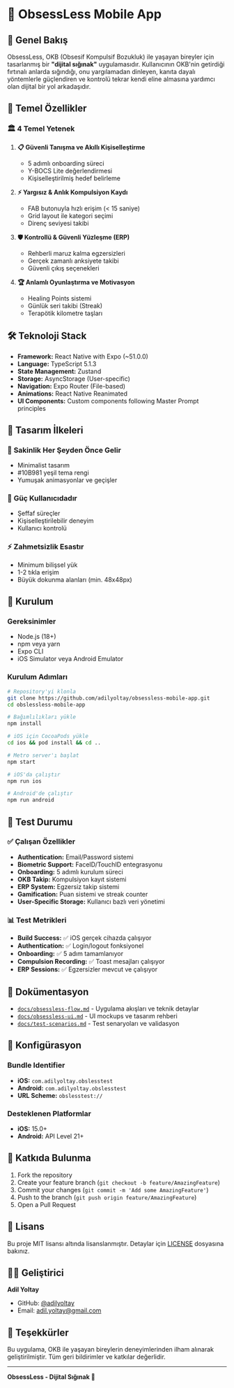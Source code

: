 # 🌟 ObsessLess Mobile App

## 📱 Genel Bakış

ObsessLess, OKB (Obsesif Kompulsif Bozukluk) ile yaşayan bireyler için tasarlanmış bir **"dijital sığınak"** uygulamasıdır. Kullanıcının OKB'nin getirdiği fırtınalı anlarda sığındığı, onu yargılamadan dinleyen, kanıta dayalı yöntemlerle güçlendiren ve kontrolü tekrar kendi eline almasına yardımcı olan dijital bir yol arkadaşıdır.

## 🎯 Temel Özellikler

### 🏛️ **4 Temel Yetenek**

1. **📋 Güvenli Tanışma ve Akıllı Kişiselleştirme**
   - 5 adımlı onboarding süreci
   - Y-BOCS Lite değerlendirmesi
   - Kişiselleştirilmiş hedef belirleme

2. **⚡ Yargısız & Anlık Kompulsiyon Kaydı**
   - FAB butonuyla hızlı erişim (< 15 saniye)
   - Grid layout ile kategori seçimi
   - Direnç seviyesi takibi

3. **🛡️ Kontrollü & Güvenli Yüzleşme (ERP)**
   - Rehberli maruz kalma egzersizleri
   - Gerçek zamanlı anksiyete takibi
   - Güvenli çıkış seçenekleri

4. **🏆 Anlamlı Oyunlaştırma ve Motivasyon**
   - Healing Points sistemi
   - Günlük seri takibi (Streak)
   - Terapötik kilometre taşları

## 🛠️ Teknoloji Stack

- **Framework:** React Native with Expo (~51.0.0)
- **Language:** TypeScript 5.1.3
- **State Management:** Zustand
- **Storage:** AsyncStorage (User-specific)
- **Navigation:** Expo Router (File-based)
- **Animations:** React Native Reanimated
- **UI Components:** Custom components following Master Prompt principles

## 🎨 Tasarım İlkeleri

### 🌿 **Sakinlik Her Şeyden Önce Gelir**
- Minimalist tasarım
- #10B981 yeşil tema rengi
- Yumuşak animasyonlar ve geçişler

### 💪 **Güç Kullanıcıdadır**
- Şeffaf süreçler
- Kişiselleştirilebilir deneyim
- Kullanıcı kontrolü

### ⚡ **Zahmetsizlik Esastır**
- Minimum bilişsel yük
- 1-2 tıkla erişim
- Büyük dokunma alanları (min. 48x48px)

## 🚀 Kurulum

### Gereksinimler
- Node.js (18+)
- npm veya yarn
- Expo CLI
- iOS Simulator veya Android Emulator

### Kurulum Adımları

```bash
# Repository'yi klonla
git clone https://github.com/adilyoltay/obsessless-mobile-app.git
cd obslessless-mobile-app

# Bağımlılıkları yükle
npm install

# iOS için CocoaPods yükle
cd ios && pod install && cd ..

# Metro server'ı başlat
npm start

# iOS'da çalıştır
npm run ios

# Android'de çalıştır
npm run android
```

## 📱 Test Durumu

### ✅ **Çalışan Özellikler**
- **Authentication:** Email/Password sistemi
- **Biometric Support:** FaceID/TouchID entegrasyonu
- **Onboarding:** 5 adımlı kurulum süreci
- **OKB Takip:** Kompulsiyon kayıt sistemi
- **ERP System:** Egzersiz takip sistemi
- **Gamification:** Puan sistemi ve streak counter
- **User-Specific Storage:** Kullanıcı bazlı veri yönetimi

### 📊 **Test Metrikleri**
- **Build Success:** ✅ iOS gerçek cihazda çalışıyor
- **Authentication:** ✅ Login/logout fonksiyonel
- **Onboarding:** ✅ 5 adım tamamlanıyor  
- **Compulsion Recording:** ✅ Toast mesajları çalışıyor
- **ERP Sessions:** ✅ Egzersizler mevcut ve çalışıyor

## 📖 Dokümentasyon

- [`docs/obsessless-flow.md`](docs/obsessless-flow.md) - Uygulama akışları ve teknik detaylar
- [`docs/obsessless-ui.md`](docs/obsessless-ui.md) - UI mockups ve tasarım rehberi
- [`docs/test-scenarios.md`](docs/test-scenarios.md) - Test senaryoları ve validasyon

## 🔧 Konfigürasyon

### Bundle Identifier
- **iOS:** `com.adilyoltay.obslesstest`
- **Android:** `com.adilyoltay.obslesstest`
- **URL Scheme:** `obslesstest://`

### Desteklenen Platformlar
- **iOS:** 15.0+
- **Android:** API Level 21+

## 🤝 Katkıda Bulunma

1. Fork the repository
2. Create your feature branch (`git checkout -b feature/AmazingFeature`)
3. Commit your changes (`git commit -m 'Add some AmazingFeature'`)
4. Push to the branch (`git push origin feature/AmazingFeature`)
5. Open a Pull Request

## 📄 Lisans

Bu proje MIT lisansı altında lisanslanmıştır. Detaylar için [LICENSE](LICENSE) dosyasına bakınız.

## 👨‍💻 Geliştirici

**Adil Yoltay**
- GitHub: [@adilyoltay](https://github.com/adilyoltay)
- Email: adil.yoltay@gmail.com

## 🙏 Teşekkürler

Bu uygulama, OKB ile yaşayan bireylerin deneyimlerinden ilham alınarak geliştirilmiştir. Tüm geri bildirimler ve katkılar değerlidir.

---

**ObsessLess - Dijital Sığınak 🌟** 
